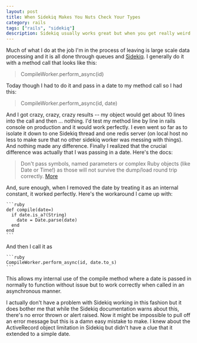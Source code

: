 ```yaml
---
layout: post
title: When Sidekiq Makes You Nuts Check Your Types
category: rails
tags: ["rails", "sidekiq"]
description: Sidekiq usually works great but when you get really weird errors, check to make sure you're not passing in something other than a primitive type as a method parameter.
---
```

Much of what I do at the job I'm in the process of leaving is large scale data processing and it is all done through queues and [Sidekiq](http://www.sidekiq.org).  I generally do it with a method call that looks like this:

> CompileWorker.perform_async(id)

Today though I had to do it and pass in a date to my method call so I had this:

> CompileWorker.perform_async(id, date)

And I got crazy, crazy, crazy results -- my object would get about 10 lines into the call and then ... nothing.  I'd test my method line by line in rails console on production and it would work perfectly.  I even went so far as to isolate it down to one Sidekiq thread and one redis server (on local host no less to make sure that no other sidekiq worker was messing with things).  And nothing made any difference.  Finally I realized that the crucial difference was actually that I was passing in a date.  Here's the docs:

> Don't pass symbols, named parameters or complex Ruby objects (like Date or Time!) as those will not survive the dump/load round trip correctly. [More](https://github.com/mperham/sidekiq/wiki/Best-Practices)

And, sure enough, when I removed the date by treating it as an internal constant, it worked perfectly.  Here's the workaround I came up with:

    ```ruby
    def compile(date=)
      if date.is_a?(String)
        date = Date.parse(date)
      end
    end
    ```

And then I call it as 

    ```ruby
    CompileWorker.perform_async(id, date.to_s)
    ```

This allows my internal use of the compile method where a date is passed in normally to function without issue but to work correctly when called in an asynchronous manner.

I actually don't have a problem with Sidekiq working in this fashion but it does bother me that while the Sidekiq documentation warns about this, there's no error thrown or alert raised.  Now it might be impossible to pull off an error message but this is a damn easy mistake to make.  I knew about the ActiveRecord object limitation in Sidekiq but didn't have a clue that it extended to a simple date.